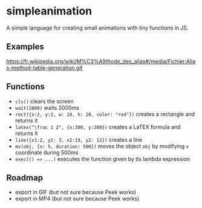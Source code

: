 # simpleanimation

A simple language for creating small animations with tiny functions in JS.

## Examples

https://fr.wikipedia.org/wiki/M%C3%A9thode_des_alias#/media/Fichier:Alias-method-table-generation.gif



## Functions 

- `cls()` clears the screen
- `wait(2000)` waits 2000ms
- `rect({x:2, y:3, w: 10, h: 20, color: "red"})` creates a rectangle and returns it
- `latex("\frac 1 2", {x:300, y:200})` creates a LaTEX formula and returns it
- `line({x1:2, y1: 3, x2:19, y2: 12})` creates a line
- `mv(obj, {x: 5, duration: 500})` moves the object `obj` by modifying `x` coordinate during 500ms
- `exec(() => ...)` executes the function given by its lambda expression


## Roadmap

- export in GIF (but not sure because Peek works)
- export in MP4 (but not sure because Peek works)
